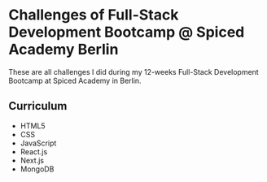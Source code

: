 # Challenges of Full-Stack Development Bootcamp @ Spiced Academy Berlin

These are all challenges I did during my 12-weeks Full-Stack Development Bootcamp at Spiced Academy in Berlin. 

## Curriculum 
- HTML5
- CSS
- JavaScript
- React.js
- Next.js
- MongoDB

